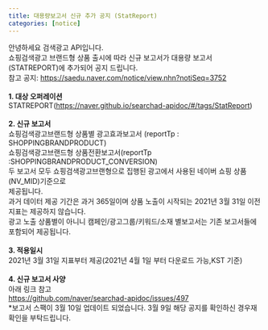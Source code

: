 ```yaml
---
title: 대용량보고서 신규 추가 공지 (StatReport)
categories: [notice]
---
```

안녕하세요 검색광고 API입니다. <br/>
쇼핑검색광고 브랜드형 상품 출시에 따라 신규 보고서가 대용량 보고서(STATREPORT)에 추가되어 
공지 드립니다.  <br/>
참고 공지: https://saedu.naver.com/notice/view.nhn?notiSeq=3752 <br/>
 <br/>
**1. 대상 오퍼레이션** <br/>
STATREPORT(https://naver.github.io/searchad-apidoc/#/tags/StatReport) <br/>
 <br/>
**2. 신규 보고서** <br/>
쇼핑검색광고브랜드형 상품별 광고효과보고서 (reportTp : SHOPPINGBRANDPRODUCT) <br/>
쇼핑검색광고브랜드형 상품전환보고서(reportTp :SHOPPINGBRANDPRODUCT_CONVERSION) <br/>
두 보고서 모두 쇼핑검색광고브랜형으로 집행된 광고에서 사용된 네이버 쇼핑 상품(NV_MID)기준으로  <br/>
제공됩니다.  <br/>
과거 데이터 제공 기간은 과거 365일이며 상품 노출이 시작되는 2021년 3월 31일 이전 지표는 제공하지 않습니다. <br/>
광고 노출 상품별이 아니니 캠페인/광고그룹/키워드/소재 별보고서는 기존 보고서들에 포함되어 제공됩니다.  <br/>
 <br/>
**3. 적용일시**  <br/>
2021년 3월 31일 지표부터 제공(2021년 4월 1일 부터 다운로드 가능,KST 기준) <br/>
 <br/>
**4. 신규 보고서 사양** <br/>
아래 링크 참고 <br/>
https://github.com/naver/searchad-apidoc/issues/497 <br/>
*보고서 스팩이 3월 10일 업데이트 되었습니다. 3월 9일 해당 공지를 확인하신 경우재확인을 부탁드립니다.
